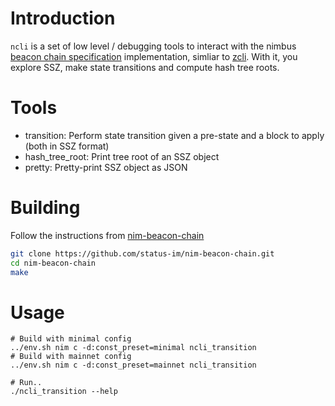 # Introduction

`ncli` is a set of low level / debugging tools to interact with the nimbus [beacon chain specification](https://github.com/ethereum/eth2.0-specs/tree/dev/specs) implementation, simliar to [zcli](https://github.com/protolambda/zcli). With it, you explore SSZ, make state transitions and compute hash tree roots.

# Tools

* transition: Perform state transition given a pre-state and a block to apply (both in SSZ format)
* hash_tree_root: Print tree root of an SSZ object
* pretty: Pretty-print SSZ object as JSON

# Building

Follow the instructions from [nim-beacon-chain](../README.md)

```bash
git clone https://github.com/status-im/nim-beacon-chain.git
cd nim-beacon-chain
make
```

# Usage

```
# Build with minimal config
../env.sh nim c -d:const_preset=minimal ncli_transition
# Build with mainnet config
../env.sh nim c -d:const_preset=mainnet ncli_transition

# Run..
./ncli_transition --help
```
